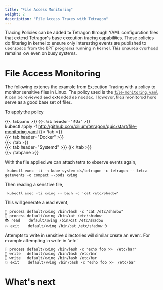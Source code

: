 ```yaml
---
title: "File Access Monitoring"
weight: 2
description: "File Access Traces with Tetragon"
---
```


Tracing Policies can be added to Tetragon through YAML configuration files
that extend Tetragon's base execution tracing capabilities. These policies
do filtering in kernel to ensure only interesting events are published
to userspace from the BPF programs running in kernel. This ensures overhead
remains low even on busy systems.

# File Access Monitoring

The following extends the example from Execution Tracing with a policy to
monitor sensitive files in Linux. The policy used is the [`file-monitoring.yaml`](https://github.com/cilium/tetragon/blob/main/quickstart/file-monitoring.yaml) it can be reviewed and extended
as needed. However, files monitored here serve as a good base set of files.

To apply the policy 

{{< tabpane >}}
{{< tab header="K8s" >}}          
kubectl apply -f http://github.com/cilium/tetragon/quickstart/file-monitoring.yaml
{{< /tab >}}                                                                                                                                                                                   
{{< tab header="Docker" >}}          
{{< /tab >}}                                                                                                                                                                                   
{{< tab header="Systemd" >}}
{{< /tab >}}                                                                                                                                                                                   
{{< /tabpane >}}

With the file applied we can attach tetra to observe events again,

```
 kubectl exec -ti -n kube-system ds/tetragon -c tetragon -- tetra getevents -o compact --pods xwing
```
Then reading a sensitive file,

```
 kubectl exec -ti xwing -- bash -c 'cat /etc/shadow'
```

This will generate a read event,

```
🚀 process default/xwing /bin/bash -c "cat /etc/shadow"
🚀 process default/xwing /bin/cat /etc/shadow
📚 read    default/xwing /bin/cat /etc/shadow
💥 exit    default/xwing /bin/cat /etc/shadow 0
```

Attempts to write in sensitive directories will similar create an event. For example attempting to write in '/etc'.

```
🚀 process default/xwing /bin/bash -c "echo foo >>  /etc/bar"
📝 write   default/xwing /bin/bash /etc/bar
📝 write   default/xwing /bin/bash /etc/bar
💥 exit    default/xwing /bin/bash -c "echo foo >>  /etc/bar
```

# What's next
